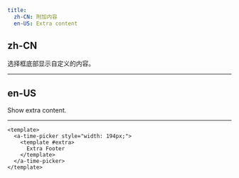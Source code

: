 ```yaml
title:
  zh-CN: 附加内容
  en-US: Extra content
```

## zh-CN

选择框底部显示自定义的内容。

---

## en-US

Show extra content.

---

```vue
<template>
  <a-time-picker style="width: 194px;">
    <template #extra>
      Extra Footer
    </template>
  </a-time-picker>
</template>
```

